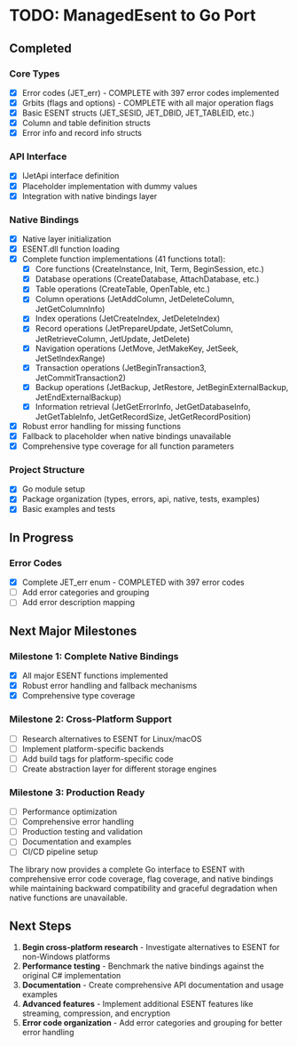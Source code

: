 # TODO: ManagedEsent to Go Port

## Completed
### Core Types
- [x] Error codes (JET_err) - COMPLETE with 397 error codes implemented
- [x] Grbits (flags and options) - COMPLETE with all major operation flags
- [x] Basic ESENT structs (JET_SESID, JET_DBID, JET_TABLEID, etc.)
- [x] Column and table definition structs
- [x] Error info and record info structs

### API Interface
- [x] IJetApi interface definition
- [x] Placeholder implementation with dummy values
- [x] Integration with native bindings layer

### Native Bindings
- [x] Native layer initialization
- [x] ESENT.dll function loading
- [x] Complete function implementations (41 functions total):
  - [x] Core functions (CreateInstance, Init, Term, BeginSession, etc.)
  - [x] Database operations (CreateDatabase, AttachDatabase, etc.)
  - [x] Table operations (CreateTable, OpenTable, etc.)
  - [x] Column operations (JetAddColumn, JetDeleteColumn, JetGetColumnInfo)
  - [x] Index operations (JetCreateIndex, JetDeleteIndex)
  - [x] Record operations (JetPrepareUpdate, JetSetColumn, JetRetrieveColumn, JetUpdate, JetDelete)
  - [x] Navigation operations (JetMove, JetMakeKey, JetSeek, JetSetIndexRange)
  - [x] Transaction operations (JetBeginTransaction3, JetCommitTransaction2)
  - [x] Backup operations (JetBackup, JetRestore, JetBeginExternalBackup, JetEndExternalBackup)
  - [x] Information retrieval (JetGetErrorInfo, JetGetDatabaseInfo, JetGetTableInfo, JetGetRecordSize, JetGetRecordPosition)
- [x] Robust error handling for missing functions
- [x] Fallback to placeholder when native bindings unavailable
- [x] Comprehensive type coverage for all function parameters

### Project Structure
- [x] Go module setup
- [x] Package organization (types, errors, api, native, tests, examples)
- [x] Basic examples and tests

## In Progress
### Error Codes
- [x] Complete JET_err enum - COMPLETED with 397 error codes
- [ ] Add error categories and grouping
- [ ] Add error description mapping

## Next Major Milestones

### Milestone 1: Complete Native Bindings
- [x] All major ESENT functions implemented
- [x] Robust error handling and fallback mechanisms
- [x] Comprehensive type coverage

### Milestone 2: Cross-Platform Support
- [ ] Research alternatives to ESENT for Linux/macOS
- [ ] Implement platform-specific backends
- [ ] Add build tags for platform-specific code
- [ ] Create abstraction layer for different storage engines

### Milestone 3: Production Ready
- [ ] Performance optimization
- [ ] Comprehensive error handling
- [ ] Production testing and validation
- [ ] Documentation and examples
- [ ] CI/CD pipeline setup

The library now provides a complete Go interface to ESENT with comprehensive error code coverage, flag coverage, and native bindings while maintaining backward compatibility and graceful degradation when native functions are unavailable.

## Next Steps
1. **Begin cross-platform research** - Investigate alternatives to ESENT for non-Windows platforms
2. **Performance testing** - Benchmark the native bindings against the original C# implementation
3. **Documentation** - Create comprehensive API documentation and usage examples
4. **Advanced features** - Implement additional ESENT features like streaming, compression, and encryption
5. **Error code organization** - Add error categories and grouping for better error handling

